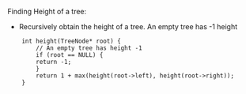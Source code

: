 

Finding Height of a tree:

- Recursively obtain the height of a tree. An empty tree has -1 height
```
    int height(TreeNode* root) { 
        // An empty tree has height -1
        if (root == NULL) {
        return -1;
        }
        return 1 + max(height(root->left), height(root->right));
    }